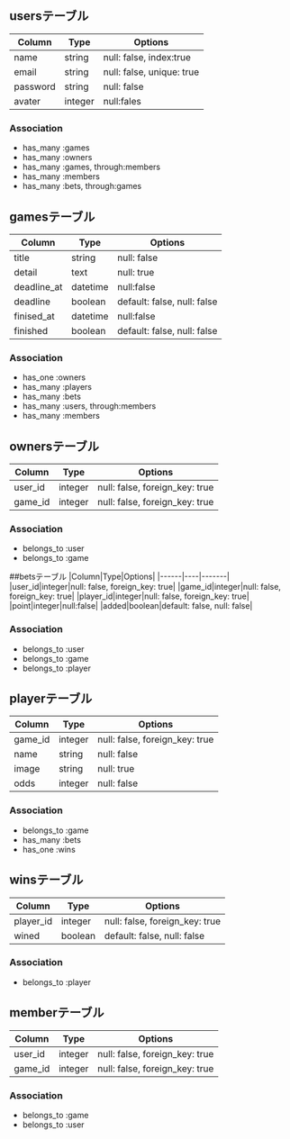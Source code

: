 ## usersテーブル

|Column|Type|Options|
|------|----|-------|
|name|string|null: false, index:true|
|email|string|null: false, unique: true|
|password|string|null: false|
|avater|integer|null:fales|

### Association
- has_many :games
- has_many :owners
- has_many :games, through:members
- has_many :members
- has_many :bets, through:games

## gamesテーブル

|Column|Type|Options|
|------|----|-------|
|title|string|null: false|
|detail|text|null: true|
|deadline_at|datetime|null:false|
|deadline|boolean|default: false, null: false|
|finised_at|datetime|null:false|
|finished|boolean|default: false, null: false|

### Association
- has_one :owners
- has_many :players
- has_many :bets
- has_many :users, through:members
- has_many :members

## ownersテーブル
|Column|Type|Options|
|------|----|-------|
|user_id|integer|null: false, foreign_key: true|
|game_id|integer|null: false, foreign_key: true|

### Association
- belongs_to :user
- belongs_to :game

##betsテーブル
|Column|Type|Options|
|------|----|-------|
|user_id|integer|null: false, foreign_key: true|
|game_id|integer|null: false, foreign_key: true|
|player_id|integer|null: false, foreign_key: true|
|point|integer|null:false|
|added|boolean|default: false, null: false|

### Association
- belongs_to :user
- belongs_to :game
- belongs_to :player

## playerテーブル

|Column|Type|Options|
|------|----|-------|
|game_id|integer|null: false, foreign_key: true|
|name|string|null: false|
|image|string|null: true|
|odds|integer|null: false|

### Association
- belongs_to :game
- has_many :bets
- has_one :wins

## winsテーブル

|Column|Type|Options|
|------|----|-------|
|player_id|integer|null: false, foreign_key: true|
|wined|boolean|default: false, null: false|

### Association
- belongs_to :player

## memberテーブル

|Column|Type|Options|
|------|----|-------|
|user_id|integer|null: false, foreign_key: true|
|game_id|integer|null: false, foreign_key: true|

### Association
- belongs_to :game
- belongs_to :user

